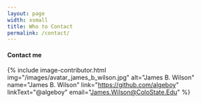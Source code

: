 ```yaml
---
layout: page
width: xsmall
title: Who to Contact
permalink: /contact/
---
```


#### Contact me 

{% include image-contributor.html
  img="/images/avatar_james_b_wilson.jpg"
  alt="James B. Wilson"
  name="James B. Wilson"
  link="https://github.com/algeboy"
  linkText="@algeboy"
  email="James.Wilson@ColoState.Edu"
%}
